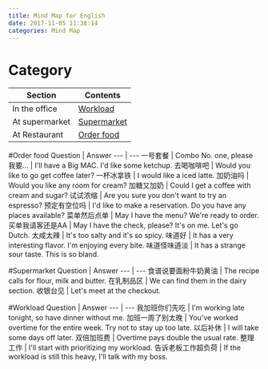 ```yaml
---
title: Mind Map for English
date: 2017-11-05 11:38:14
categories: Mind Map
---
```


# Category

Section | Contents
--- | ---
In the office | [Workload](#Workload)
At supermarket | [Supermarket](#Supermarket)
At Restaurant | [Order food](#Order-food) 

<!-- more -->

#Order food
Question | Answer
--- | ---
一号套餐 | Combo No. one, please
我要... | I'll have a Big MAC. I'd like some ketchup.
去喝咖啡吧 | Would you like to go get coffee later?
一杯冰拿铁 | I would like a iced latte.
加奶油吗 | Would you like any room for cream?
加糖又加奶 | Could I get a coffee with cream and sugar?
试试浓缩 | Are you sure you don't want to try an espresso?
预定有空位吗 | I'd like to make a reservation. Do you have any places available?
菜单然后点单 | May I have the menu? We're ready to order.
买单我请客还是AA | May I have the check, please? It's on me. Let's go Dutch.
太咸太辣 | It's too salty and it's so spicy.
味道好 | It has a very interesting flavor. I'm enjoying every bite.
味道怪味道淡 | It has a strange sour taste. This is so bland.

#Supermarket
Question | Answer
--- | ---
食谱说要面粉牛奶黄油 | The recipe calls for flour, milk and butter.
在乳制品区 | We can find them in the dairy section.
收银台见 | Let's meet at the checkout.

#Workload
Question | Answer
--- | ---
我加班你们先吃 | I'm working late tonight, so have dinner without me.
加班一周了别太晚 | You've worked overtime for the entire week. Try not to stay up too late.
以后补休 | I will take some days off later.
双倍加班费 | Overtime pays double the usual rate.
整理工作 | I'll start with prioritizing my workload.
告诉老板工作超负荷 | If the workload is still this heavy, I'll talk with my boss.
